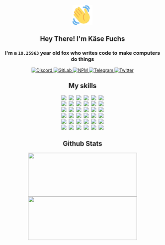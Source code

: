 <div><p align=center><img src=./resources/images/wave.gif width=64px height=64px></p><h2 align=center>Hey There! I'm Käse Fuchs</h2><h3 align=center>I'm a <code>18.25963</code> year old fox who writes code to make computers do things</h3><p align=center><a href=https://discord.com/users/507526681125322772><img alt=Discord src="https://img.shields.io/badge/Discord-5865F2?logo=discord&logoColor=white&style=flat-square#dfb27d5fa60996b0ced50a9d35ab514a"> </a><a href=https://gitlab.com/kasefuchs><img alt=GitLab src="https://img.shields.io/badge/GitLab-330F63?logo=gitlab&logoColor=white&style=flat-square#dfb27d5fa60996b0ced50a9d35ab514a"> </a><a href=https://npmjs.com/~kasefuchs><img alt=NPM src="https://img.shields.io/badge/NPM-CB3837?logo=npm&logoColor=white&style=flat-square#dfb27d5fa60996b0ced50a9d35ab514a"> </a><a href=https://t.me/kasefuchs><img alt=Telegram src="https://img.shields.io/badge/Telegram-2CA5E0?logo=telegram&logoColor=white&style=flat-square#dfb27d5fa60996b0ced50a9d35ab514a"> </a><a href=https://twitter.com/kasefuchs><img alt=Twitter src="https://img.shields.io/badge/Twitter-1DA1F2?logo=twitter&logoColor=white&style=flat-square#dfb27d5fa60996b0ced50a9d35ab514a"></a></p><h2 align=center>My skills</h2><p align=center><a href=https://aws.amazon.com/ ><picture><source srcset="https://skillicons.dev/icons?i=aws&theme=dark#dfb27d5fa60996b0ced50a9d35ab514a" media="(prefers-color-scheme: dark)"><source srcset="https://skillicons.dev/icons?i=aws&theme=light#dfb27d5fa60996b0ced50a9d35ab514a" media="(prefers-color-scheme: light), (prefers-color-scheme: no-preference)"><img src="https://skillicons.dev/icons?i=aws&theme=light#dfb27d5fa60996b0ced50a9d35ab514a"></picture></a>&nbsp;&nbsp;<a href=https://en.wikipedia.org/wiki/Bash_(Unix_shell)><picture><source srcset="https://skillicons.dev/icons?i=bash&theme=dark#dfb27d5fa60996b0ced50a9d35ab514a" media="(prefers-color-scheme: dark)"><source srcset="https://skillicons.dev/icons?i=bash&theme=light#dfb27d5fa60996b0ced50a9d35ab514a" media="(prefers-color-scheme: light), (prefers-color-scheme: no-preference)"><img src="https://skillicons.dev/icons?i=bash&theme=light#dfb27d5fa60996b0ced50a9d35ab514a"></picture></a>&nbsp;&nbsp;<a href=https://discord.com/developers/docs><picture><source srcset="https://skillicons.dev/icons?i=bots&theme=dark#dfb27d5fa60996b0ced50a9d35ab514a" media="(prefers-color-scheme: dark)"><source srcset="https://skillicons.dev/icons?i=bots&theme=light#dfb27d5fa60996b0ced50a9d35ab514a" media="(prefers-color-scheme: light), (prefers-color-scheme: no-preference)"><img src="https://skillicons.dev/icons?i=bots&theme=light#dfb27d5fa60996b0ced50a9d35ab514a"></picture></a>&nbsp;&nbsp;<a href=https://www.cloudflare.com/ ><picture><source srcset="https://skillicons.dev/icons?i=cloudflare&theme=dark#dfb27d5fa60996b0ced50a9d35ab514a" media="(prefers-color-scheme: dark)"><source srcset="https://skillicons.dev/icons?i=cloudflare&theme=light#dfb27d5fa60996b0ced50a9d35ab514a" media="(prefers-color-scheme: light), (prefers-color-scheme: no-preference)"><img src="https://skillicons.dev/icons?i=cloudflare&theme=light#dfb27d5fa60996b0ced50a9d35ab514a"></picture></a>&nbsp;&nbsp;<a href=https://en.wikipedia.org/wiki/CSS><picture><source srcset="https://skillicons.dev/icons?i=css&theme=dark#dfb27d5fa60996b0ced50a9d35ab514a" media="(prefers-color-scheme: dark)"><source srcset="https://skillicons.dev/icons?i=css&theme=light#dfb27d5fa60996b0ced50a9d35ab514a" media="(prefers-color-scheme: light), (prefers-color-scheme: no-preference)"><img src="https://skillicons.dev/icons?i=css&theme=light#dfb27d5fa60996b0ced50a9d35ab514a"></picture></a>&nbsp;&nbsp;<a href=https://www.docker.com/ ><picture><source srcset="https://skillicons.dev/icons?i=docker&theme=dark#dfb27d5fa60996b0ced50a9d35ab514a" media="(prefers-color-scheme: dark)"><source srcset="https://skillicons.dev/icons?i=docker&theme=light#dfb27d5fa60996b0ced50a9d35ab514a" media="(prefers-color-scheme: light), (prefers-color-scheme: no-preference)"><img src="https://skillicons.dev/icons?i=docker&theme=light#dfb27d5fa60996b0ced50a9d35ab514a"></picture></a><br><a href=https://www.electronjs.org/ ><picture><source srcset="https://skillicons.dev/icons?i=electron&theme=dark#dfb27d5fa60996b0ced50a9d35ab514a" media="(prefers-color-scheme: dark)"><source srcset="https://skillicons.dev/icons?i=electron&theme=light#dfb27d5fa60996b0ced50a9d35ab514a" media="(prefers-color-scheme: light), (prefers-color-scheme: no-preference)"><img src="https://skillicons.dev/icons?i=electron&theme=light#dfb27d5fa60996b0ced50a9d35ab514a"></picture></a>&nbsp;&nbsp;<a href=https://expressjs.com/ ><picture><source srcset="https://skillicons.dev/icons?i=express&theme=dark#dfb27d5fa60996b0ced50a9d35ab514a" media="(prefers-color-scheme: dark)"><source srcset="https://skillicons.dev/icons?i=express&theme=light#dfb27d5fa60996b0ced50a9d35ab514a" media="(prefers-color-scheme: light), (prefers-color-scheme: no-preference)"><img src="https://skillicons.dev/icons?i=express&theme=light#dfb27d5fa60996b0ced50a9d35ab514a"></picture></a>&nbsp;&nbsp;<a href=https://www.figma.com/ ><picture><source srcset="https://skillicons.dev/icons?i=figma&theme=dark#dfb27d5fa60996b0ced50a9d35ab514a" media="(prefers-color-scheme: dark)"><source srcset="https://skillicons.dev/icons?i=figma&theme=light#dfb27d5fa60996b0ced50a9d35ab514a" media="(prefers-color-scheme: light), (prefers-color-scheme: no-preference)"><img src="https://skillicons.dev/icons?i=figma&theme=light#dfb27d5fa60996b0ced50a9d35ab514a"></picture></a>&nbsp;&nbsp;<a href=https://firebase.google.com/ ><picture><source srcset="https://skillicons.dev/icons?i=firebase&theme=dark#dfb27d5fa60996b0ced50a9d35ab514a" media="(prefers-color-scheme: dark)"><source srcset="https://skillicons.dev/icons?i=firebase&theme=light#dfb27d5fa60996b0ced50a9d35ab514a" media="(prefers-color-scheme: light), (prefers-color-scheme: no-preference)"><img src="https://skillicons.dev/icons?i=firebase&theme=light#dfb27d5fa60996b0ced50a9d35ab514a"></picture></a>&nbsp;&nbsp;<a href=https://flask.palletsprojects.com/ ><picture><source srcset="https://skillicons.dev/icons?i=flask&theme=dark#dfb27d5fa60996b0ced50a9d35ab514a" media="(prefers-color-scheme: dark)"><source srcset="https://skillicons.dev/icons?i=flask&theme=light#dfb27d5fa60996b0ced50a9d35ab514a" media="(prefers-color-scheme: light), (prefers-color-scheme: no-preference)"><img src="https://skillicons.dev/icons?i=flask&theme=light#dfb27d5fa60996b0ced50a9d35ab514a"></picture></a>&nbsp;&nbsp;<a href=https://cloud.google.com/ ><picture><source srcset="https://skillicons.dev/icons?i=gcp&theme=dark#dfb27d5fa60996b0ced50a9d35ab514a" media="(prefers-color-scheme: dark)"><source srcset="https://skillicons.dev/icons?i=gcp&theme=light#dfb27d5fa60996b0ced50a9d35ab514a" media="(prefers-color-scheme: light), (prefers-color-scheme: no-preference)"><img src="https://skillicons.dev/icons?i=gcp&theme=light#dfb27d5fa60996b0ced50a9d35ab514a"></picture></a><br><a href=https://git-scm.com/ ><picture><source srcset="https://skillicons.dev/icons?i=git&theme=dark#dfb27d5fa60996b0ced50a9d35ab514a" media="(prefers-color-scheme: dark)"><source srcset="https://skillicons.dev/icons?i=git&theme=light#dfb27d5fa60996b0ced50a9d35ab514a" media="(prefers-color-scheme: light), (prefers-color-scheme: no-preference)"><img src="https://skillicons.dev/icons?i=git&theme=light#dfb27d5fa60996b0ced50a9d35ab514a"></picture></a>&nbsp;&nbsp;<a href=https://github.com/ ><picture><source srcset="https://skillicons.dev/icons?i=github&theme=dark#dfb27d5fa60996b0ced50a9d35ab514a" media="(prefers-color-scheme: dark)"><source srcset="https://skillicons.dev/icons?i=github&theme=light#dfb27d5fa60996b0ced50a9d35ab514a" media="(prefers-color-scheme: light), (prefers-color-scheme: no-preference)"><img src="https://skillicons.dev/icons?i=github&theme=light#dfb27d5fa60996b0ced50a9d35ab514a"></picture></a>&nbsp;&nbsp;<a href=https://gitlab.com/ ><picture><source srcset="https://skillicons.dev/icons?i=gitlab&theme=dark#dfb27d5fa60996b0ced50a9d35ab514a" media="(prefers-color-scheme: dark)"><source srcset="https://skillicons.dev/icons?i=gitlab&theme=light#dfb27d5fa60996b0ced50a9d35ab514a" media="(prefers-color-scheme: light), (prefers-color-scheme: no-preference)"><img src="https://skillicons.dev/icons?i=gitlab&theme=light#dfb27d5fa60996b0ced50a9d35ab514a"></picture></a>&nbsp;&nbsp;<a href=https://www.heroku.com/ ><picture><source srcset="https://skillicons.dev/icons?i=heroku&theme=dark#dfb27d5fa60996b0ced50a9d35ab514a" media="(prefers-color-scheme: dark)"><source srcset="https://skillicons.dev/icons?i=heroku&theme=light#dfb27d5fa60996b0ced50a9d35ab514a" media="(prefers-color-scheme: light), (prefers-color-scheme: no-preference)"><img src="https://skillicons.dev/icons?i=heroku&theme=light#dfb27d5fa60996b0ced50a9d35ab514a"></picture></a>&nbsp;&nbsp;<a href=https://en.wikipedia.org/wiki/HTML><picture><source srcset="https://skillicons.dev/icons?i=html&theme=dark#dfb27d5fa60996b0ced50a9d35ab514a" media="(prefers-color-scheme: dark)"><source srcset="https://skillicons.dev/icons?i=html&theme=light#dfb27d5fa60996b0ced50a9d35ab514a" media="(prefers-color-scheme: light), (prefers-color-scheme: no-preference)"><img src="https://skillicons.dev/icons?i=html&theme=light#dfb27d5fa60996b0ced50a9d35ab514a"></picture></a>&nbsp;&nbsp;<a href=https://en.wikipedia.org/wiki/JavaScript><picture><source srcset="https://skillicons.dev/icons?i=js&theme=dark#dfb27d5fa60996b0ced50a9d35ab514a" media="(prefers-color-scheme: dark)"><source srcset="https://skillicons.dev/icons?i=js&theme=light#dfb27d5fa60996b0ced50a9d35ab514a" media="(prefers-color-scheme: light), (prefers-color-scheme: no-preference)"><img src="https://skillicons.dev/icons?i=js&theme=light#dfb27d5fa60996b0ced50a9d35ab514a"></picture></a><br><a href=https://en.wikipedia.org/wiki/Linux><picture><source srcset="https://skillicons.dev/icons?i=linux&theme=dark#dfb27d5fa60996b0ced50a9d35ab514a" media="(prefers-color-scheme: dark)"><source srcset="https://skillicons.dev/icons?i=linux&theme=light#dfb27d5fa60996b0ced50a9d35ab514a" media="(prefers-color-scheme: light), (prefers-color-scheme: no-preference)"><img src="https://skillicons.dev/icons?i=linux&theme=light#dfb27d5fa60996b0ced50a9d35ab514a"></picture></a>&nbsp;&nbsp;<a href=https://mui.com/ ><picture><source srcset="https://skillicons.dev/icons?i=materialui&theme=dark#dfb27d5fa60996b0ced50a9d35ab514a" media="(prefers-color-scheme: dark)"><source srcset="https://skillicons.dev/icons?i=materialui&theme=light#dfb27d5fa60996b0ced50a9d35ab514a" media="(prefers-color-scheme: light), (prefers-color-scheme: no-preference)"><img src="https://skillicons.dev/icons?i=materialui&theme=light#dfb27d5fa60996b0ced50a9d35ab514a"></picture></a>&nbsp;&nbsp;<a href=https://en.wikipedia.org/wiki/Markdown><picture><source srcset="https://skillicons.dev/icons?i=md&theme=dark#dfb27d5fa60996b0ced50a9d35ab514a" media="(prefers-color-scheme: dark)"><source srcset="https://skillicons.dev/icons?i=md&theme=light#dfb27d5fa60996b0ced50a9d35ab514a" media="(prefers-color-scheme: light), (prefers-color-scheme: no-preference)"><img src="https://skillicons.dev/icons?i=md&theme=light#dfb27d5fa60996b0ced50a9d35ab514a"></picture></a>&nbsp;&nbsp;<a href=https://www.mongodb.com/ ><picture><source srcset="https://skillicons.dev/icons?i=mongodb&theme=dark#dfb27d5fa60996b0ced50a9d35ab514a" media="(prefers-color-scheme: dark)"><source srcset="https://skillicons.dev/icons?i=mongodb&theme=light#dfb27d5fa60996b0ced50a9d35ab514a" media="(prefers-color-scheme: light), (prefers-color-scheme: no-preference)"><img src="https://skillicons.dev/icons?i=mongodb&theme=light#dfb27d5fa60996b0ced50a9d35ab514a"></picture></a>&nbsp;&nbsp;<a href=https://www.mysql.com/ ><picture><source srcset="https://skillicons.dev/icons?i=mysql&theme=dark#dfb27d5fa60996b0ced50a9d35ab514a" media="(prefers-color-scheme: dark)"><source srcset="https://skillicons.dev/icons?i=mysql&theme=light#dfb27d5fa60996b0ced50a9d35ab514a" media="(prefers-color-scheme: light), (prefers-color-scheme: no-preference)"><img src="https://skillicons.dev/icons?i=mysql&theme=light#dfb27d5fa60996b0ced50a9d35ab514a"></picture></a>&nbsp;&nbsp;<a href=https://nextjs.org/ ><picture><source srcset="https://skillicons.dev/icons?i=nextjs&theme=dark#dfb27d5fa60996b0ced50a9d35ab514a" media="(prefers-color-scheme: dark)"><source srcset="https://skillicons.dev/icons?i=nextjs&theme=light#dfb27d5fa60996b0ced50a9d35ab514a" media="(prefers-color-scheme: light), (prefers-color-scheme: no-preference)"><img src="https://skillicons.dev/icons?i=nextjs&theme=light#dfb27d5fa60996b0ced50a9d35ab514a"></picture></a><br><a href=https://nodejs.org/en/ ><picture><source srcset="https://skillicons.dev/icons?i=nodejs&theme=dark#dfb27d5fa60996b0ced50a9d35ab514a" media="(prefers-color-scheme: dark)"><source srcset="https://skillicons.dev/icons?i=nodejs&theme=light#dfb27d5fa60996b0ced50a9d35ab514a" media="(prefers-color-scheme: light), (prefers-color-scheme: no-preference)"><img src="https://skillicons.dev/icons?i=nodejs&theme=light#dfb27d5fa60996b0ced50a9d35ab514a"></picture></a>&nbsp;&nbsp;<a href=https://www.postgresql.org/ ><picture><source srcset="https://skillicons.dev/icons?i=postgres&theme=dark#dfb27d5fa60996b0ced50a9d35ab514a" media="(prefers-color-scheme: dark)"><source srcset="https://skillicons.dev/icons?i=postgres&theme=light#dfb27d5fa60996b0ced50a9d35ab514a" media="(prefers-color-scheme: light), (prefers-color-scheme: no-preference)"><img src="https://skillicons.dev/icons?i=postgres&theme=light#dfb27d5fa60996b0ced50a9d35ab514a"></picture></a>&nbsp;&nbsp;<a href=https://learn.microsoft.com/en-us/powershell/ ><picture><source srcset="https://skillicons.dev/icons?i=powershell&theme=dark#dfb27d5fa60996b0ced50a9d35ab514a" media="(prefers-color-scheme: dark)"><source srcset="https://skillicons.dev/icons?i=powershell&theme=light#dfb27d5fa60996b0ced50a9d35ab514a" media="(prefers-color-scheme: light), (prefers-color-scheme: no-preference)"><img src="https://skillicons.dev/icons?i=powershell&theme=light#dfb27d5fa60996b0ced50a9d35ab514a"></picture></a>&nbsp;&nbsp;<a href=https://www.python.org/ ><picture><source srcset="https://skillicons.dev/icons?i=py&theme=dark#dfb27d5fa60996b0ced50a9d35ab514a" media="(prefers-color-scheme: dark)"><source srcset="https://skillicons.dev/icons?i=py&theme=light#dfb27d5fa60996b0ced50a9d35ab514a" media="(prefers-color-scheme: light), (prefers-color-scheme: no-preference)"><img src="https://skillicons.dev/icons?i=py&theme=light#dfb27d5fa60996b0ced50a9d35ab514a"></picture></a>&nbsp;&nbsp;<a href=https://www.raspberrypi.org/ ><picture><source srcset="https://skillicons.dev/icons?i=raspberrypi&theme=dark#dfb27d5fa60996b0ced50a9d35ab514a" media="(prefers-color-scheme: dark)"><source srcset="https://skillicons.dev/icons?i=raspberrypi&theme=light#dfb27d5fa60996b0ced50a9d35ab514a" media="(prefers-color-scheme: light), (prefers-color-scheme: no-preference)"><img src="https://skillicons.dev/icons?i=raspberrypi&theme=light#dfb27d5fa60996b0ced50a9d35ab514a"></picture></a>&nbsp;&nbsp;<a href=https://reactjs.org/ ><picture><source srcset="https://skillicons.dev/icons?i=react&theme=dark#dfb27d5fa60996b0ced50a9d35ab514a" media="(prefers-color-scheme: dark)"><source srcset="https://skillicons.dev/icons?i=react&theme=light#dfb27d5fa60996b0ced50a9d35ab514a" media="(prefers-color-scheme: light), (prefers-color-scheme: no-preference)"><img src="https://skillicons.dev/icons?i=react&theme=light#dfb27d5fa60996b0ced50a9d35ab514a"></picture></a><br><a href=https://redux.js.org/ ><picture><source srcset="https://skillicons.dev/icons?i=redux&theme=dark#dfb27d5fa60996b0ced50a9d35ab514a" media="(prefers-color-scheme: dark)"><source srcset="https://skillicons.dev/icons?i=redux&theme=light#dfb27d5fa60996b0ced50a9d35ab514a" media="(prefers-color-scheme: light), (prefers-color-scheme: no-preference)"><img src="https://skillicons.dev/icons?i=redux&theme=light#dfb27d5fa60996b0ced50a9d35ab514a"></picture></a>&nbsp;&nbsp;<a href=https://en.wikipedia.org/wiki/Regular_expression><picture><source srcset="https://skillicons.dev/icons?i=regex&theme=dark#dfb27d5fa60996b0ced50a9d35ab514a" media="(prefers-color-scheme: dark)"><source srcset="https://skillicons.dev/icons?i=regex&theme=light#dfb27d5fa60996b0ced50a9d35ab514a" media="(prefers-color-scheme: light), (prefers-color-scheme: no-preference)"><img src="https://skillicons.dev/icons?i=regex&theme=light#dfb27d5fa60996b0ced50a9d35ab514a"></picture></a>&nbsp;&nbsp;<a href=https://en.wikipedia.org/wiki/Sass_(stylesheet_language)><picture><source srcset="https://skillicons.dev/icons?i=sass&theme=dark#dfb27d5fa60996b0ced50a9d35ab514a" media="(prefers-color-scheme: dark)"><source srcset="https://skillicons.dev/icons?i=sass&theme=light#dfb27d5fa60996b0ced50a9d35ab514a" media="(prefers-color-scheme: light), (prefers-color-scheme: no-preference)"><img src="https://skillicons.dev/icons?i=sass&theme=light#dfb27d5fa60996b0ced50a9d35ab514a"></picture></a>&nbsp;&nbsp;<a href=https://www.typescriptlang.org/ ><picture><source srcset="https://skillicons.dev/icons?i=ts&theme=dark#dfb27d5fa60996b0ced50a9d35ab514a" media="(prefers-color-scheme: dark)"><source srcset="https://skillicons.dev/icons?i=ts&theme=light#dfb27d5fa60996b0ced50a9d35ab514a" media="(prefers-color-scheme: light), (prefers-color-scheme: no-preference)"><img src="https://skillicons.dev/icons?i=ts&theme=light#dfb27d5fa60996b0ced50a9d35ab514a"></picture></a>&nbsp;&nbsp;<a href=https://unity.com/ ><picture><source srcset="https://skillicons.dev/icons?i=unity&theme=dark#dfb27d5fa60996b0ced50a9d35ab514a" media="(prefers-color-scheme: dark)"><source srcset="https://skillicons.dev/icons?i=unity&theme=light#dfb27d5fa60996b0ced50a9d35ab514a" media="(prefers-color-scheme: light), (prefers-color-scheme: no-preference)"><img src="https://skillicons.dev/icons?i=unity&theme=light#dfb27d5fa60996b0ced50a9d35ab514a"></picture></a>&nbsp;&nbsp;<a href=https://workers.cloudflare.com/ ><picture><source srcset="https://skillicons.dev/icons?i=workers&theme=dark#dfb27d5fa60996b0ced50a9d35ab514a" media="(prefers-color-scheme: dark)"><source srcset="https://skillicons.dev/icons?i=workers&theme=light#dfb27d5fa60996b0ced50a9d35ab514a" media="(prefers-color-scheme: light), (prefers-color-scheme: no-preference)"><img src="https://skillicons.dev/icons?i=workers&theme=light#dfb27d5fa60996b0ced50a9d35ab514a"></picture></a><br></p><h2 align=center>Github Stats</h2><p align=center><picture><source srcset="https://github-readme-stats-kasefuchs.vercel.app/api/?count_private=true&hide_border=true&hide_rank=true&line_height=20&hide_title=true&username=Kasefuchs&theme=dark#dfb27d5fa60996b0ced50a9d35ab514a" media="(prefers-color-scheme: dark)"><source srcset="https://github-readme-stats-kasefuchs.vercel.app/api/?count_private=true&hide_border=true&hide_rank=true&line_height=20&hide_title=true&username=Kasefuchs&theme=light#dfb27d5fa60996b0ced50a9d35ab514a" media="(prefers-color-scheme: light), (prefers-color-scheme: no-preference)"><img align=middle width=350 height=140 src="https://github-readme-stats-kasefuchs.vercel.app/api/?count_private=true&hide_border=true&hide_rank=true&line_height=20&hide_title=true&username=Kasefuchs&theme=light#dfb27d5fa60996b0ced50a9d35ab514a"></picture><picture><source srcset="https://github-readme-stats-kasefuchs.vercel.app/api/top-langs/?count_private=true&hide_border=true&layout=compact&username=Kasefuchs&theme=dark#dfb27d5fa60996b0ced50a9d35ab514a" media="(prefers-color-scheme: dark)"><source srcset="https://github-readme-stats-kasefuchs.vercel.app/api/top-langs/?count_private=true&hide_border=true&layout=compact&username=Kasefuchs&theme=light#dfb27d5fa60996b0ced50a9d35ab514a" media="(prefers-color-scheme: light), (prefers-color-scheme: no-preference)"><img align=middle width=350 height=140 src="https://github-readme-stats-kasefuchs.vercel.app/api/top-langs/?count_private=true&hide_border=true&layout=compact&username=Kasefuchs&theme=light#dfb27d5fa60996b0ced50a9d35ab514a"></picture></p><img src="https://hit.yhype.me/github/profile?user_id=64592097#dfb27d5fa60996b0ced50a9d35ab514a" alt=""></div>